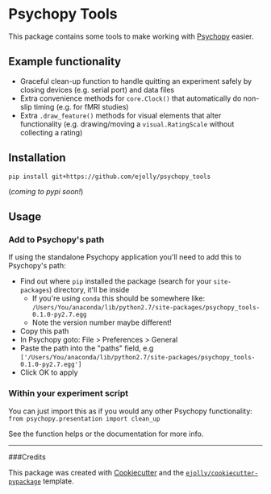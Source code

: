 # Psychopy Tools  

This package contains some tools to make working with [Psychopy](http://www.psychopy.org/) easier.

## Example functionality  
- Graceful clean-up function to handle quitting an experiment safely by closing devices (e.g. serial port) and data files
- Extra convenience methods for `core.Clock()` that automatically do non-slip timing (e.g. for fMRI studies)
- Extra `.draw_feature()` methods for visual elements that alter functionality (e.g. drawing/moving a `visual.RatingScale` without collecting a rating)

## Installation  
`pip install git+https://github.com/ejolly/psychopy_tools`  

(*coming to pypi soon!*)

## Usage  

### Add to Psychopy's path
If using the standalone Psychopy application you'll need to add this to Psychopy's path:
- Find out where `pip` installed the package (search for your `site-packages`) directory, it'll be inside
    - If you're using `conda` this should be somewhere like: `/Users/You/anaconda/lib/python2.7/site-packages/psychopy_tools-0.1.0-py2.7.egg`
    - Note the version number maybe different!
- Copy this path
- In Psychopy goto: File > Preferences > General
- Paste the path into the "paths" field, e.g `['/Users/You/anaconda/lib/python2.7/site-packages/psychopy_tools-0.1.0-py2.7.egg']`
- Click OK to apply

### Within your experiment script
You can just import this as if you would any other Psychopy functionality:  
`from psychopy.presentation import clean_up`

See the function helps or the documentation for more info.

----------
###Credits  


This package was created with [Cookiecutter](http://cookiecutter.readthedocs.io/en/latest/readme.html) and the [`ejolly/cookiecutter-pypackage`](https://github.com/ejolly/cookiecutter-pypackage) template.
